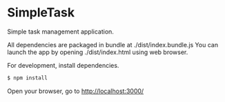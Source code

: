 # SimpleTask

Simple task management application.

All dependencies are packaged in bundle at ./dist/index.bundle.js
You can launch the app by opening ./dist/index.html using web browser.

For development, install dependencies.
```sh
$ npm install
```

Open your browser, go to [http://localhost:3000/](http://localhost:3000/)
